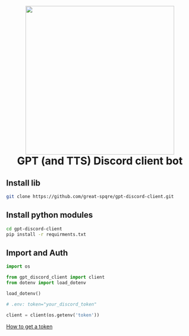 <h1 align="center">
  <br>
  <img src="https://i.pinimg.com/originals/70/1b/b9/701bb938126e9f8bafc7241a2b2ff42f.jpg" width="400">
  <br>
  GPT (and TTS) Discord client bot
</h1>

## Install lib
```sh
git clone https://github.com/great-spqre/gpt-discord-client.git
```

## Install python modules
```sh
cd gpt-discord-client
pip install -r requirments.txt
```

## Import and Auth
```python
import os

from gpt_discord_client import client
from dotenv import load_dotenv

load_dotenv()

# .env: token="your_discord_token"

client = client(os.getenv('token'))
```
[How to get a token](https://www.geeksforgeeks.org/how-to-get-discord-token/)
